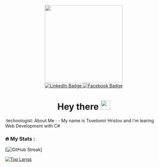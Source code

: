 <div id="header" align="center">
  <img src="https://media.giphy.com/media/v1.Y2lkPTc5MGI3NjExN2IzNjY3N2M0MGJhOWE3MDRkNDcyZmI2NTQwYTU4ZDBkNzg5Y2I4MSZjdD1z/jdPMeyv9rn0hZHh8n9/giphy.gif" width="250" height="250"/>
</div>
<div id="badges" align="center">
  <a href="your-linkedin-URL">
    <img src="https://img.shields.io/badge/LinkedIn-blue?style=for-the-badge&logo=linkedin&logoColor=white" alt="LinkedIn Badge"/>
  </a>
  <a href="your-twitter-URL">
    <img src="https://img.shields.io/badge/Facebook-blue?style=for-the-badge&logo=facebook&logoColor=white" alt="Facebook Badge"/>
  </a>
</div>
<div id="counter" align="center">
<img src="https://komarev.com/ghpvc/?username=Cecoto&style=flat-square&color=blue" alt=""/>
</div>
<h1 align="center">
  Hey there
  <img src="https://media.giphy.com/media/hvRJCLFzcasrR4ia7z/giphy.gif" width="30px"/>
</h1>
:technologist: About Me :
- My name is Tsvetomir Hristov and i'm learing Web Development with C#


### :fire: My Stats :

[![GitHub Streak](http://github-readme-streak-stats.herokuapp.com?user=Cecoto&theme=dark&background=000000)]

[![Top Langs](https://github-readme-stats.vercel.app/api/top-langs/?username=Cecoto&layout=compact&theme=vision-friendly-dark)](https://github.com/anuraghazra/github-readme-stats)
